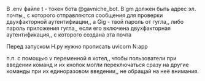В .env файлe t - токен бота @gavniche_bot. В gm должен быть адрес эл. почты,, с которого отправляются сообщения для проверки двухфакторной аутентифиации,, а Gig - твой пароль от гугла,, либо пароль приложения гугла,, если его включена двухфакторная аутентификация,, с которого создана эта почта

Перед запуском H.py нужно прописать uvicorn N:app 

п.п. с помощью v переменной я хотел,, чтобы пользователи при введении команд и их кнопок могли переключаться сразу на другие команды при их единоразовом введении,, не обращай на неё внимания.